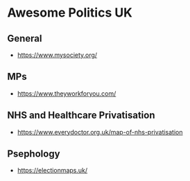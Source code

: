 # Awesome Politics UK

## General

- https://www.mysociety.org/

## MPs

- https://www.theyworkforyou.com/

## NHS and Healthcare Privatisation

- https://www.everydoctor.org.uk/map-of-nhs-privatisation

## Psephology

- https://electionmaps.uk/

